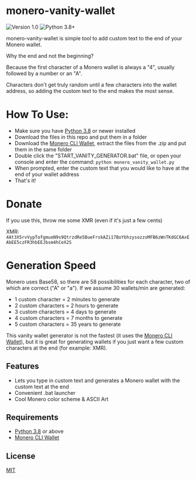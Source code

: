 # monero-vanity-wallet
![Version 1.0](https://img.shields.io/badge/Version-1.0-orange.svg)
![Python 3.8+](https://img.shields.io/badge/Python-3.10.9+-3776ab.svg)

monero-vanity-wallet is simple tool to add custom text to the end of your Monero wallet. 

Why the end and not the beginning? 

Because the first character of a Monero wallet is always a "4", usually followed by a number or an "A". 

Characters don't get truly random until a few characters into the wallet address, so adding the custom text to the end makes the most sense.


# How To Use:
* Make sure you have [Python 3.8](https://www.python.org/downloads/) or newer installed
* Download the files in this repo and put them in a folder
* Download the [Monero CLI Wallet](https://www.getmonero.org/downloads/#cli), extract the files from the .zip and put them in the same folder
* Double click the "START_VANITY_GENERATOR.bat" file, or open your console and enter the command: `python monero_vanity_wallet.py`
* When prompted, enter the custom text that you would like to have at the end of your wallet address
* That's it!


# Donate
If you use this, throw me some XMR (even if it's just a few cents)

XMR: `4At3X5rvVypTofgmueN9s9QtrzdRe5BueFrskAZi17BoYbhzysozzoMFB6zWnTKdGC6AxEAbEE5czFR3hbEEJbsm4hCeX2S`


# Generation Speed
Monero uses Base58, so there are 58 possibilities for each character, two of which are correct ("A" or "a"). 
If we assume 30 wallets/min are generated:

* 1 custom character  = 2 minutes to generate
* 2 custom characters =   2 hours to generate
* 3 custom characters =    4 days to generate
* 4 custom characters =  7 months to generate
* 5 custom characters =  35 years to generate

This vanity wallet generator is not the fastest (it uses the [Monero CLI Wallet](https://www.getmonero.org/downloads/#cli)), but it is great for generating wallets if you just want a few custom characters at the end (for example: XMR).


## Features
* Lets you type in custom text and generates a Monero wallet with the custom text at the end
* Convenient .bat launcher
* Cool Monero color scheme & ASCII Art


## Requirements
* [Python 3.8](https://www.python.org/downloads/) or above
* [Monero CLI Wallet](https://www.getmonero.org/downloads/#cli)


## License
[MIT](https://github.com/Equim-chan/vanity-monero/blob/master/LICENSE)
